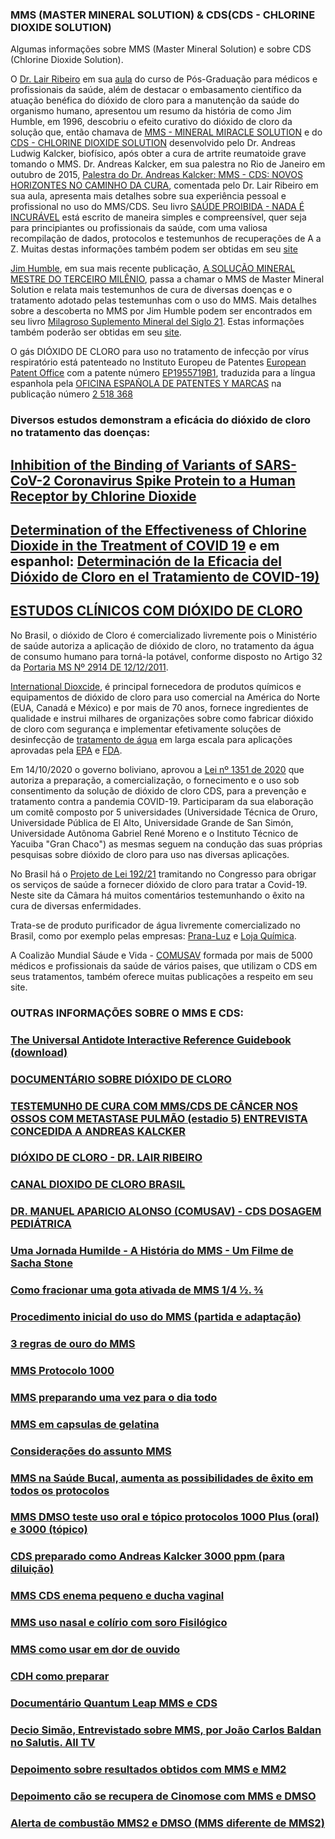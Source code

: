 ### MMS (MASTER MINERAL SOLUTION) & CDS(CDS - CHLORINE DIOXIDE SOLUTION)

Algumas informações sobre MMS (Master Mineral Solution) e sobre CDS (Chlorine Dioxide Solution). 

O [Dr. Lair Ribeiro](https://lairribeiro.com.br/) em sua [aula](https://vimeo.com/591516100) do curso de Pós-Graduação para médicos e profissionais da saúde, além de destacar o embasamento científico da atuação benéfica do dióxido de cloro para a manutenção da saúde do organismo humano, apresentou um resumo da história de como Jim Humble, em 1996, descobriu o efeito curativo do dióxido de cloro  da solução que, então chamava de [MMS - MINERAL MIRACLE SOLUTION](https://www.brighteon.com/87d0d196-eb89-4784-b1c3-013361db4656) e do [CDS - CHLORINE DIOXIDE SOLUTION](https://www.brighteon.com/f333abd4-bf23-4374-bec3-ce08e4994e85) desenvolvido pelo Dr. Andreas Ludwig Kalcker, biofísico, após obter a cura de artrite reumatoide grave tomando o MMS. Dr. Andreas Kalcker, em sua palestra no Rio de Janeiro em outubro de 2015, [Palestra do Dr. Andreas Kalcker: MMS - CDS:  NOVOS HORIZONTES NO CAMINHO DA CURA](https://www.youtube.com/watch?v=vO5AFvsxyrc), comentada pelo Dr. Lair Ribeiro em sua aula, apresenta mais detalhes sobre sua experiência pessoal e profissional no uso do MMS/CDS. Seu livro [SAÚDE PROIBIDA - NADA É INCURÁVEL](https://docero.com.br/doc/se80e01) está escrito de maneira simples e compreensível, quer seja para principiantes ou profissionais da saúde, com uma valiosa recompilação de dados, protocolos e testemunhos de recuperações de A a Z. Muitas destas informações também podem ser obtidas em seu [site](https://andreaskalcker.com/pt/)

[Jim Humble](https://jimhumble.co/), em sua mais recente publicação, [A SOLUÇÃO MINERAL MESTRE DO TERCEIRO MILÊNIO](https://docero.com.br/doc/ssns08s), passa a chamar o MMS de Master Mineral Solution  e  relata mais testemunhos de cura de diversas doenças e o tratamento adotado pelas testemunhas com o uso do MMS. Mais detalhes sobre a descoberta no MMS por Jim Humble podem ser encontrados em seu livro [Milagroso Suplemento Mineral del Siglo 21](http://www.librosmaravillosos.com/milagrososuplementomineraldelsigloXXI/index.html). Estas informações também poderão ser obtidas em seu [site](https://jimhumble.co/).

O gás DIÓXIDO DE CLORO para uso no tratamento de infecção por vírus respiratório está patenteado no Instituto Europeu de Patentes [European Patent Office](https://www.epo.org) com a patente número [EP1955719B1](https://patentimages.storage.googleapis.com/2d/85/b8/d4000ff982031b/EP1955719B1.pdf), traduzida para a língua espanhola pela [OFICINA ESPAÑOLA DE PATENTES Y MARCAS](https://www.oepm.es/es/index.html) na publicação número [2 518 368](https://patentimages.storage.googleapis.com/f0/8f/9b/4356d4bff1c967/ES2518368T3.pdf)

### Diversos estudos demonstram a eficácia do dióxido de cloro no tratamento das doenças: 
## [Inhibition of the Binding of Variants of SARS-CoV-2 Coronavirus Spike Protein to a Human Receptor by Chlorine Dioxide](http://www.remedypublications.com/open-access/inhibition-of-the-binding-of-variants-of-sars-cov-2-coronavirus-spike-7364.pdf)

## [Determination of the Effectiveness of Chlorine Dioxide in the Treatment of COVID 19](https://www.academia.edu/49035123/Determination_of_the_Effectiveness_of_Chlorine_Dioxide_in_the_Treatment_of_COVID_19) e em espanhol: [Determinación de la Eficacia del Dióxido de Cloro en el Tratamiento de COVID-19)](https://www.bibliotecapleyades.net/archivos_pdf/determinación-eficacia-dióxidocloro-covid19.pdf)

## [ESTUDOS CLÍNICOS COM DIÓXIDO DE CLORO](https://andreaskalcker.com/coronavirus/estudio-clinico-con-dioxido-de-cloro.html)

No Brasil, o dióxido de Cloro é comercializado livremente pois o Ministério de saúde autoriza a aplicação de dióxido de cloro, no tratamento da água de consumo humano para torná-la potável, conforme disposto no Artigo 32 da [Portaria MS Nº 2914 DE 12/12/2011](https://www.gov.br/agricultura/pt-br/assuntos/inspecao/produtos-vegetal/legislacao-1/biblioteca-de-normas-vinhos-e-bebidas/portaria-no-2-914-de-12-de-dezembro-de-2011.pdf/@@download/file/portaria-no-2-914-de-12-de-dezembro-de-2011.pdf).

[International Dioxcide](https://idiclo2.com/), é principal fornecedora de produtos químicos e equipamentos de dióxido de cloro para uso comercial na América do Norte (EUA, Canadá e México) e por mais de 70 anos, fornece ingredientes de qualidade e instrui milhares de organizações sobre como fabricar dióxido de cloro com segurança e implementar efetivamente soluções de desinfecção de [tratamento de água](https://www.brighteon.com/889cad0c-e805-4121-9b35-9cd20632da76) em larga escala para aplicações aprovadas pela [EPA](https://www.epa.gov/) e [FDA](https://www.fda.gov/). 

Em 14/10/2020 o governo boliviano, aprovou a [Lei nº 1351 de 2020](https://web.senado.gob.bo/sites/default/files/LEY%20N°1351-2020.PDF) que autoriza a preparação, a comercialização, o fornecimento e o uso sob consentimento da solução de dióxido de cloro CDS, para a prevenção e tratamento contra a pandemia COVID-19. Participaram da sua elaboração um comitê composto por 5 universidades (Universidade Técnica de Oruro, Universidade Pública de El Alto, Universidade Grande de San Simón, Universidade Autônoma Gabriel René Moreno e o Instituto Técnico de Yacuiba "Gran Chaco") as mesmas seguem na condução das suas próprias pesquisas sobre dióxido de cloro para uso nas diversas aplicações.

No Brasil há o [Projeto de Lei 192/21](https://www.camara.leg.br/noticias/728085-PROJETO-OBRIGA-SERVICOS-DE-SAUDE-A-FORNECER-DIOXIDO-DE-CLORO-PARA-TRATAR-A-COVID-19) tramitando no Congresso para obrigar os serviços de saúde a fornecer dióxido de cloro para tratar a Covid-19. Neste site da Câmara há muitos comentários testemunhando o êxito na cura de diversas enfermidades. 

Trata-se de produto purificador de água livremente comercializado no Brasil, como por exemplo pelas empresas: [Prana-Luz](https://www.purificadordeagua.shop) e [Loja Química](https://www.lojaquimica.com.br/kits-kit-mms-clorito-de-sodio-acido-cloridrico).

A Coalizão Mundial Sáude e Vida - [COMUSAV](https://comusav.com/pt/) formada por mais de 5000 médicos e profissionais da saúde de vários paises, que utilizam o CDS em seus tratamentos, também oferece muitas publicações a respeito em seu site. 

### OUTRAS INFORMAÇÕES SOBRE O MMS E CDS:

### [The Universal Antidote Interactive Reference Guidebook (download)](https://theuniversalantidote.com/wp-content/uploads/2021/02/The-Universal-Antidote-Interactive-Reference-Guidebook.pdf) 

### [DOCUMENTÁRIO SOBRE DIÓXIDO DE CLORO](https://www.brighteon.com/8197896d-c382-4909-87dc-d4d439fa3b51)

### [TESTEMUNH0 DE CURA COM MMS/CDS DE CÂNCER NOS OSSOS COM METASTASE PULMÃO (estadio 5) ENTREVISTA CONCEDIDA A ANDREAS KALCKER](https://www.brighteon.com/58475df1-55ed-4ebd-878b-12c3e66c67e4)

### [DIÓXIDO DE CLORO - DR. LAIR RIBEIRO](https://www.brighteon.com/c69756e9-4793-47f6-a035-09a3f487b327)

### [CANAL DIOXIDO DE CLORO BRASIL](https://www.brighteon.com/channels/clo2brasil)

### [DR. MANUEL APARICIO ALONSO (COMUSAV) - CDS DOSAGEM PEDIÁTRICA](https://www.brighteon.com/1b5e9399-1c10-48ff-a3eb-174a533976e6)

### [Uma Jornada Humilde - A História do MMS - Um Filme de Sacha Stone](https://rumble.com/ve2lo7-uma-jornada-humilde-a-histria-do-mms-um-filme-de-sacha-stone.html)

### [Como fracionar uma gota ativada de MMS 1/4 ½. ¾](https://rumble.com/ve6zqb-como-fracionar-uma-gota-ativada-de-mms.html)

### [Procedimento inicial do uso do MMS (partida e adaptação)](https://rumble.com/ve6zj3-procedimento-inicial-no-uso-do-mms-partida-e-adaptao.html)

###	[3 regras de ouro do MMS](https://rumble.com/ve6yrl-3-regras-de-ouro-do-mms.html)

### [MMS Protocolo 1000](https://rumble.com/ve70sx-mms-protocolo-1000.html)

### [MMS preparando uma vez para o dia todo](https://rumble.com/ve70in-mms-preparo-nico-para-1-dia.html)

### [MMS em capsulas de gelatina](https://rumble.com/ve66qz-mms-em-capsulas.html)

### [Considerações do assunto MMS](https://rumble.com/ve700b-mms-dicas-e-consideraes-sobre-o-uso.html)

### [MMS na Saúde Bucal, aumenta as possibilidades de êxito em todos os protocolos](https://rumble.com/ve6ylh-mms-sade-bucal.html)

### [MMS DMSO teste uso oral e tópico protocolos 1000 Plus (oral) e 3000 (tópico)](https://rumble.com/ve6y9j-mms-dmso-teste-uso-oral-e-topico.html)

### [CDS preparado como Andreas Kalcker 3000 ppm (para diluição)](https://rumble.com/ve2xr7-cds-preparao-segundo-andreas-kalcker.html) 

### [MMS CDS enema pequeno e ducha vaginal](https://rumble.com/ve6yzx-mms-cds-enema-pequeno-e-ducha-vaginal.html) 

### [MMS uso nasal e colírio com soro Fisilógico](https://rumble.com/ve7g0z-mms-colrio-com-soro-fisiolgico-no-mais-de-1-gota-ativada.html)

### [MMS como usar em dor de ouvido](https://rumble.com/ve7ea7-mms-uso-em-dor-de-ouvido.html)

### [CDH como preparar](https://rumble.com/ve7ea7-mms-uso-em-dor-de-ouvido.html)

### [Documentário Quantum Leap MMS e CDS](https://rumble.com/ve241l-salto-quantico.-a-revoluo-global-da-cura.-quantum-leap.html)

### [Decio Simão, Entrevistado sobre MMS, por João Carlos Baldan no Salutis. All TV](https://rumble.com/ve169n-mms-soluo-mineral-milagrosa-no-salutis-alltv.-entrevista-dcio-simo..html)

### [Depoimento sobre resultados obtidos com MMS e MM2](https://rumble.com/ve23qr-depoimento-uso-mms-e-mms2.html)

### [Depoimento cão se recupera de Cinomose  com MMS e DMSO](https://rumble.com/ve674b-mms-uso-em-animais-cinomose-.html)

### [Alerta de combustão MMS2 e DMSO (MMS diferente de MMS2)](https://rumble.com/ve7fdn-mms2-hipoclorito-de-clcio-e-dmso-alerta.html)
